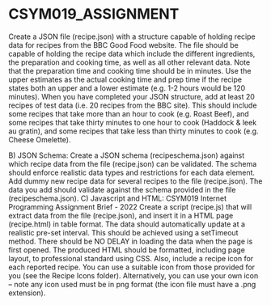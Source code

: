 # CSYM019_ASSIGNMENT
Create a JSON file (recipe.json) with a structure capable of holding recipe data for recipes
from the BBC Good Food website. The file should be capable of holding the recipe data
which include the different ingredients, the preparation and cooking time, as well as all other
relevant data.
Note that the preparation time and cooking time should be in minutes. Use the upper
estimates as the actual cooking time and prep time if the recipe states both an upper and a
lower estimate (e.g. 1-2 hours would be 120 minutes).
When you have completed your JSON structure, add at least 20 recipes of test data (i.e. 20
recipes from the BBC site). This should include some recipes that take more than an hour to
cook (e.g. Roast Beef), and some recipes that take thirty minutes to one hour to cook
(Haddock & leek au gratin), and some recipes that take less than thirty minutes to cook (e.g.
Cheese Omelette).

B) JSON Schema:
Create a JSON schema (recipeschema.json) against which recipe data from the file
(recipe.json) can be validated. The schema should enforce realistic data types and
restrictions for each data element.
Add dummy new recipe data for several recipes to the file (recipe.json). The data you add
should validate against the schema provided in the file (recipeschema.json).
C) Javascript and HTML:
 CSYM019 Internet Programming
Assignment Brief - 2022
Create a script (recipe.js) that will extract data from the file (recipe.json), and insert it in a
HTML page (recipe.html) in table format. The data should automatically update at a realistic
pre-set interval. This should be achieved using a setTimeout method. There should be NO
DELAY in loading the data when the page is first opened. The produced HTML should be
formatted, including page layout, to professional standard using CSS.
Also, include a recipe icon for each reported recipe. You can use a suitable icon from those
provided for you (see the Recipe Icons folder). Alternatively, you can use your own icon –
note any icon used must be in png format (the icon file must have a .png extension).
